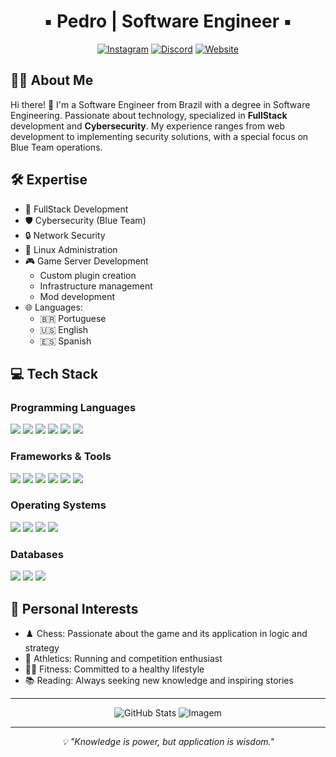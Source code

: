 <div align="center">

# ▪︎ Pedro | Software Engineer ▪︎

[![Instagram](https://img.shields.io/badge/Instagram-E4405F?style=for-the-badge&logo=instagram&logoColor=white)](https://www.instagram.com/pedro_ll7ll/)
[![Discord](https://img.shields.io/badge/Discord-7289DA?style=for-the-badge&logo=discord&logoColor=white)](https://discord.com/invite/GQV5bGhnqF)
[![Website](https://img.shields.io/badge/Website-000000?style=for-the-badge&logo=About.me&logoColor=white)](https://discordia-server.ddns.net/)

</div>

## 👨‍💻 About Me

Hi there! 👋 I'm a Software Engineer from Brazil with a degree in Software Engineering. Passionate about technology, specialized in **FullStack** development and **Cybersecurity**. My experience ranges from web development to implementing security solutions, with a special focus on Blue Team operations.

## 🛠️ Expertise

- 🔧 FullStack Development
- 🛡️ Cybersecurity (Blue Team)
- 🔒 Network Security
- 🐧 Linux Administration
- 🎮 Game Server Development
  - Custom plugin creation
  - Infrastructure management
  - Mod development
- 🌐 Languages:
  - 🇧🇷 Portuguese
  - 🇺🇸 English
  - 🇪🇸 Spanish

## 💻 Tech Stack

### Programming Languages
<div>
  <img src="https://img.shields.io/badge/JavaScript-F7DF1E?style=for-the-badge&logo=javascript&logoColor=black" />
  <img src="https://img.shields.io/badge/Python-3776AB?style=for-the-badge&logo=python&logoColor=white" />
  <img src="https://img.shields.io/badge/Java-ED8B00?style=for-the-badge&logo=openjdk&logoColor=white" />
  <img src="https://img.shields.io/badge/C++-00599C?style=for-the-badge&logo=cplusplus&logoColor=white" />
  <img src="https://img.shields.io/badge/Kotlin-0095D5?style=for-the-badge&logo=kotlin&logoColor=white" />
  <img src="https://img.shields.io/badge/Lua-2C2D72?style=for-the-badge&logo=lua&logoColor=white" />
</div>

### Frameworks & Tools
<div>
  <img src="https://img.shields.io/badge/Spring-6DB33F?style=for-the-badge&logo=spring&logoColor=white" />
  <img src="https://img.shields.io/badge/React-20232A?style=for-the-badge&logo=react&logoColor=61DAFB" />
  <img src="https://img.shields.io/badge/NumPy-013243?style=for-the-badge&logo=numpy&logoColor=white" />
  <img src="https://img.shields.io/badge/VS_Code-007ACC?style=for-the-badge&logo=visual-studio-code&logoColor=white" />
  <img src="https://img.shields.io/badge/Jupyter-F37626?style=for-the-badge&logo=jupyter&logoColor=white" />
  <img src="https://img.shields.io/badge/Android_Studio-3DDC84?style=for-the-badge&logo=android-studio&logoColor=white" />
</div>

### Operating Systems
<div>
  <img src="https://img.shields.io/badge/Debian-A81D33?style=for-the-badge&logo=debian&logoColor=white" />
  <img src="https://img.shields.io/badge/Fedora-294172?style=for-the-badge&logo=fedora&logoColor=white" />
  <img src="https://img.shields.io/badge/Arch_Linux-1793D1?style=for-the-badge&logo=arch-linux&logoColor=white" />
  <img src="https://img.shields.io/badge/Android-3DDC84?style=for-the-badge&logo=android&logoColor=white" />
</div>

### Databases
<div>
  <img src="https://img.shields.io/badge/MySQL-005C84?style=for-the-badge&logo=mysql&logoColor=white" />
  <img src="https://img.shields.io/badge/PostgreSQL-316192?style=for-the-badge&logo=postgresql&logoColor=white" />
  <img src="https://img.shields.io/badge/MongoDB-4EA94B?style=for-the-badge&logo=mongodb&logoColor=white" />
</div>

## 🎯 Personal Interests

- ♟️ Chess: Passionate about the game and its application in logic and strategy
- 🏃 Athletics: Running and competition enthusiast
- 🏋️‍♂️ Fitness: Committed to a healthy lifestyle
- 📚 Reading: Always seeking new knowledge and inspiring stories


---
<div align="center">
  <img src="https://github-readme-stats.vercel.app/api?username=IIBladeII&show_icons=true&theme=midnight-purple" alt="GitHub Stats">
  
  <img src="https://github.com/VariableBee/VariableBee/assets/77739311/4e9f41af-6b57-49a7-b15a-74322e96b4d7" alt="Imagem">
</div>

---

<div align="center">
  <i>💡 "Knowledge is power, but application is wisdom."</i>
</div>
